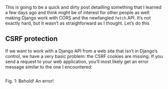This is going to be a quick and dirty post detailling something that I learned
a few days ago and think might be of interest for other people as well: making
Django work with CORS and the newfangled `fetch` API. It’s not exactly hard,
but it wasn’t as straighforward as I thought. Let’s do this

## CSRF protection

If we want to work with a Django API from a web site that isn’t in Django’s
control, we have a very basic problem: the CSRF cookies are missing. If you
send a request to your web application, you’ll most likely get an error
message similar to the one I encountered:

```
```
<div class="figure-label">Fig. 1: Behold! An error!</div>


